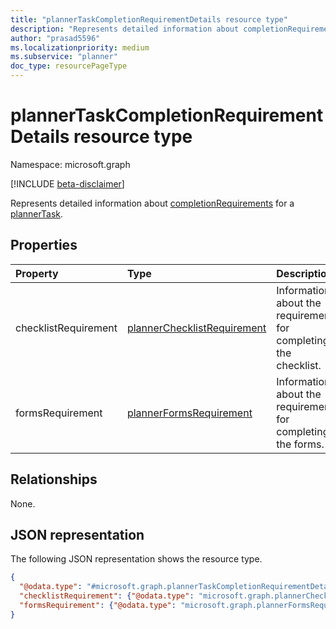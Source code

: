 ```yaml
---
title: "plannerTaskCompletionRequirementDetails resource type"
description: "Represents detailed information about completionRequirements for a plannerTask."
author: "prasad5596"
ms.localizationpriority: medium
ms.subservice: "planner"
doc_type: resourcePageType
---
```


# plannerTaskCompletionRequirementDetails resource type

Namespace: microsoft.graph

[!INCLUDE [beta-disclaimer](../../includes/beta-disclaimer.md)]

Represents detailed information about [completionRequirements](plannertask.md#plannertaskcompletionrequirements-values) for a [plannerTask](plannertask.md).

## Properties

|Property|Type|Description|
|:---|:---|:---|
|checklistRequirement|[plannerChecklistRequirement](plannerchecklistrequirement.md)|Information about the requirements for completing the checklist.|
|formsRequirement|[plannerFormsRequirement](plannerformsrequirement.md)|Information about the requirements for completing the forms.|

## Relationships

None.

## JSON representation

The following JSON representation shows the resource type.

<!--{
  "blockType": "resource",
  "@odata.type": "microsoft.graph.plannerTaskCompletionRequirementDetails"
}-->
``` json
{
  "@odata.type": "#microsoft.graph.plannerTaskCompletionRequirementDetails",
  "checklistRequirement": {"@odata.type": "microsoft.graph.plannerChecklistRequirement"},
  "formsRequirement": {"@odata.type": "microsoft.graph.plannerFormsRequirement"}
}
```
